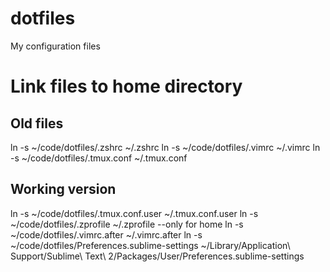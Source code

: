 dotfiles
========
My configuration files

Link files to home directory
========

Old files
-------

ln -s ~/code/dotfiles/.zshrc ~/.zshrc
ln -s ~/code/dotfiles/.vimrc ~/.vimrc
ln -s ~/code/dotfiles/.tmux.conf ~/.tmux.conf

Working version
-------

ln -s ~/code/dotfiles/.tmux.conf.user ~/.tmux.conf.user
ln -s ~/code/dotfiles/.zprofile ~/.zprofile --only for home
ln -s ~/code/dotfiles/.vimrc.after ~/.vimrc.after
ln -s ~/code/dotfiles/Preferences.sublime-settings  ~/Library/Application\ Support/Sublime\ Text\ 2/Packages/User/Preferences.sublime-settings
